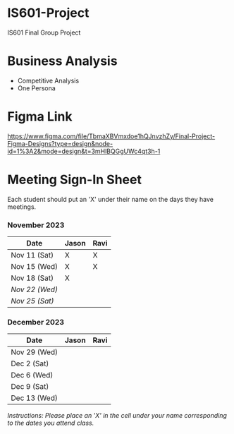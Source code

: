 # IS601-Project
IS601 Final Group Project

# Business Analysis
- <a src=Documentation/Competitive_Analysis.md>Competitive Analysis</a>
- <a src=Documentation/One_Persona.md>One Persona</a>

# Figma Link
https://www.figma.com/file/TbmaXBVmxdoe1hQJnvzhZy/Final-Project-Figma-Designs?type=design&node-id=1%3A2&mode=design&t=3mHlBQGgUWc4qt3h-1

# Meeting Sign-In Sheet

Each student should put an 'X' under their name on the days they have meetings.

### November 2023

| Date        | Jason | Ravi |
|-------------|------|-------|
| Nov 11 (Sat)|  X   | X     |
| Nov 15 (Wed)|  X   | X     |
| Nov 18 (Sat)|  X   |       |
| *Nov 22 (Wed)* |       |           |  <!-- Skipped for Thanksgiving -->
| *Nov 25 (Sat)* |       |           | <!-- Skipped for Thanksgiving -->

### December 2023

| Date        | Jason | Ravi|
|-------------|-----------|-----------|
| Nov 29 (Wed)|           |           |
| Dec 2 (Sat) |           |           |
| Dec 6 (Wed) |           |           |
| Dec 9 (Sat) |           |           |
| Dec 13 (Wed)|           |           |

*Instructions: Please place an 'X' in the cell under your name corresponding to the dates you attend class.*
